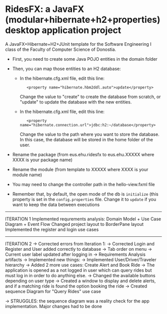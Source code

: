 # RidesFX: a JavaFX (modular+hibernate+h2+properties) desktop application project 

A JavaFX+Hibernate+H2+JUnit template for the Software Engineering I class of the Faculty of Computer Science of Donostia. 


* First, you need to create some Java POJO entities in the domain folder
* Then, you can map those entities to an H2 database: 
  * In the hibernate.cfg.xml file, edit this line:
  
           <property name="hibernate.hbm2ddl.auto">update</property>

    Change the value to "create" to create the database from scratch, or "update" to update the database with the new entities.
  * In the hibernate.cfg.xml file, edit this line:
  
           <property name="hibernate.connection.url">jdbc:h2:~/database</property>

    Change the value to the path where you want to store the database. In this case,
  the database will be stored in the home folder of the user.

* Rename the package (from eus.ehu.ridesfx to eus.ehu.XXXXX where XXXX is your package name)
* Rename the module (from template to XXXXX where XXXX is your module name)
* You may need to change the controller path in the hello-view.fxml file
* Remember that, by default, the open mode of the db is `initialize` (this property is set in the `config.properties` file. 
Change it to `update` if you want to keep the data between executions

------------
ITERATION 1
 Implemented requrements analysis: Domain Model + Use Case Diagram + Event Flow
 Changed project layout to BorderPane layout
 Implemented the register and login use cases

 -----------
 ITERATION 2
 -> Corrected errors from Iteration 1:
    -> Corrected Login and Register and User added correctly to database
    -> Tab order on menu
    -> Current user label updated after logging in
    -> Requirements Analysis artifacts
 -> Implemented new things:
    -> Implemented User/Driver/Traveler hierarchy
    -> Added 2 more use cases: Create Alert and Book Ride
    -> The application is opened as a not logged in user which can query rides but must log in in order to do anything else.
    -> Changed the available buttons depending on user type
    -> Created a window to display and delete alerts, and if a matching ride is found the option booking the ride
    -> Created sequence Diagram for "Query Rides" use case

 -> STRUGGLES: the sequence diagram was a reality check for the app implementation. Major changes had to be done
 
